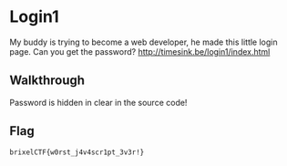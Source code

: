 # Login1

My buddy is trying to become a web developer, he made this little login page. Can you get the password? http://timesink.be/login1/index.html

## Walkthrough

Password is hidden in clear in the source code!

## Flag

```
brixelCTF{w0rst_j4v4scr1pt_3v3r!}
```

